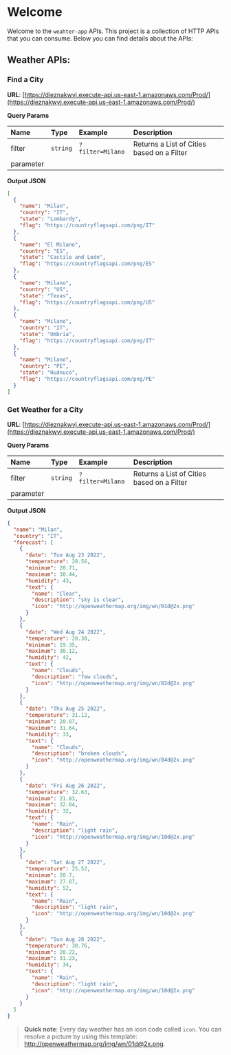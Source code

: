 # Welcome

Welcome to the `weahter-app` APIs. This project is a collection of HTTP APIs 
that you can consume. Below you can find details about the APIs:

## Weather APIs:

### Find a City

**URL**: [https://dieznakwvj.execute-api.us-east-1.amazonaws.com/Prod/](https://dieznakwvj.execute-api.us-east-1.amazonaws.com/Prod/)

**Query Params**

| Name | Type | Example | Description | 
| :--- | :--- | :--- | :--- |
| filter | `string` | `?filter=Milano` | Returns a List of Cities based on a Filter
parameter |

**Output JSON**

```json
[
  {
    "name": "Milan",
    "country": "IT",
    "state": "Lombardy",
    "flag": "https://countryflagsapi.com/png/IT"
  },
  {
    "name": "El Milano",
    "country": "ES",
    "state": "Castile and León",
    "flag": "https://countryflagsapi.com/png/ES"
  },
  {
    "name": "Milano",
    "country": "US",
    "state": "Texas",
    "flag": "https://countryflagsapi.com/png/US"
  },
  {
    "name": "Milano",
    "country": "IT",
    "state": "Umbria",
    "flag": "https://countryflagsapi.com/png/IT"
  },
  {
    "name": "Milano",
    "country": "PE",
    "state": "Huánuco",
    "flag": "https://countryflagsapi.com/png/PE"
  }
]
```

### Get Weather for a City

**URL**: [https://dieznakwvj.execute-api.us-east-1.amazonaws.com/Prod/](https://dieznakwvj.execute-api.us-east-1.amazonaws.com/Prod/)

**Query Params**

| Name | Type | Example | Description | 
| :--- | :--- | :--- | :--- |
| filter | `string` | `?filter=Milano` | Returns a List of Cities based on a Filter
parameter |

**Output JSON**

```json
{
  "name": "Milan",
  "country": "IT",
  "forecast": [
    {
      "date": "Tue Aug 23 2022",
      "temperature": 28.56,
      "minimum": 20.71,
      "maximum": 30.44,
      "humidity": 43,
      "text": {
        "name": "Clear",
        "description": "sky is clear",
        "icon": "http://openweathermap.org/img/wn/01d@2x.png"
      }
    },
    {
      "date": "Wed Aug 24 2022",
      "temperature": 28.38,
      "minimum": 19.35,
      "maximum": 30.12,
      "humidity": 42,
      "text": {
        "name": "Clouds",
        "description": "few clouds",
        "icon": "http://openweathermap.org/img/wn/02d@2x.png"
      }
    },
    {
      "date": "Thu Aug 25 2022",
      "temperature": 31.12,
      "minimum": 20.87,
      "maximum": 31.64,
      "humidity": 33,
      "text": {
        "name": "Clouds",
        "description": "broken clouds",
        "icon": "http://openweathermap.org/img/wn/04d@2x.png"
      }
    },
    {
      "date": "Fri Aug 26 2022",
      "temperature": 32.63,
      "minimum": 21.83,
      "maximum": 32.64,
      "humidity": 32,
      "text": {
        "name": "Rain",
        "description": "light rain",
        "icon": "http://openweathermap.org/img/wn/10d@2x.png"
      }
    },
    {
      "date": "Sat Aug 27 2022",
      "temperature": 25.52,
      "minimum": 20.7,
      "maximum": 27.87,
      "humidity": 52,
      "text": {
        "name": "Rain",
        "description": "light rain",
        "icon": "http://openweathermap.org/img/wn/10d@2x.png"
      }
    },
    {
      "date": "Sun Aug 28 2022",
      "temperature": 30.76,
      "minimum": 20.22,
      "maximum": 31.23,
      "humidity": 34,
      "text": {
        "name": "Rain",
        "description": "light rain",
        "icon": "http://openweathermap.org/img/wn/10d@2x.png"
      }
    }
  ]
}
```

 > **Quick note**: Every day weather has an icon code called `icon`. You can resolve a picture
 by using this template: http://openweathermap.org/img/wn/01d@2x.png. <br />